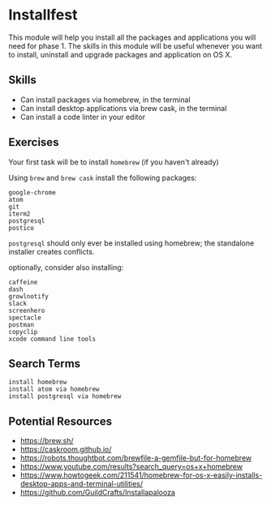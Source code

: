 # Installfest

This module will help you install all the packages and applications you will
need for phase 1. The skills in this module will be useful whenever you want to
install, uninstall and upgrade packages and application on OS X.

## Skills

- Can install packages via homebrew, in the terminal
- Can install desktop applications via brew cask, in the terminal
- Can install a code linter in your editor

## Exercises

Your first task will be to install `homebrew` (if you haven't already)

Using `brew` and `brew cask` install the following packages:

```
google-chrome
atom
git
iterm2
postgresql
postico
```

`postgresql` should only ever be installed using homebrew; the standalone
installer creates conflicts.

optionally, consider also installing:

```
caffeine
dash
growlnotify
slack
screenhero
spectacle
postman
copyclip
xcode command line tools
```

## Search Terms

```
install homebrew
install atom via homebrew
install postgresql via homebrew
```

## Potential Resources

- https://brew.sh/
- https://caskroom.github.io/
- https://robots.thoughtbot.com/brewfile-a-gemfile-but-for-homebrew
- https://www.youtube.com/results?search_query=os+x+homebrew
- https://www.howtogeek.com/211541/homebrew-for-os-x-easily-installs-desktop-apps-and-terminal-utilities/
- https://github.com/GuildCrafts/Installapalooza
